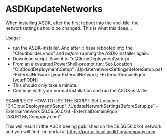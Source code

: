# ASDKupdateNetworks
When installing ASDK, after the first reboot into the vhd-file. the networksettings should be changed. This is what this does...

Usage:
- run the ASDK-installer. And after it hase rebooted into the "Cloudbuilder.vhdx" and _before_ running the ASDK-installer again.
- Download script. Save it to "c:\CloudDeployment\setup\
- From an elevatated PowerShell-prompt run:
       Set-Location "C:\CloudDeployment\Setup"
       .\UpdateNetworkSettingsBeforeSetup.ps1 -ExternalNetwork [yourExternalNetwork] -ExternalDomainFqdn [yourFQDN]
- This should only take a minute. 
- Continue with your normal installation and run the ASDK-installer


EXAMPLE OF HOW TO USE THE SCRIPT
Set-Location "C:\CloudDeployment\Setup"
.\UpdateNetworkSettingsBeforeSetup.ps1 -ExternalNetwork 56.56.56.0/24 -ExternalDomainFqdn "ASDK1.MyCompany.com"
 
 This will result in the ASDK beeing published on the 56.56.56.0/24 network and you will find the portal at https://portal.local.asdk1.mycompany.com
 
